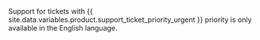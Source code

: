 Support for tickets with {{ site.data.variables.product.support_ticket_priority_urgent }} priority is only available in the English language.